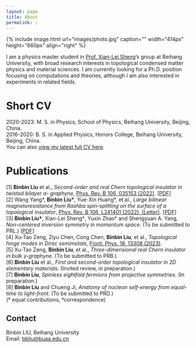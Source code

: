```yaml
---
layout: page
title: About
permalink: /
---
```


{% include image.html url="images/photo.jpg" caption="" width="414px" height="660px" align="right" %}

 I am a physics master student in [Prof. Xian-Lei Sheng](https://scholar.google.com/citations?user=MDetOEgAAAAJ)’s group at Beihang University, with broad research interests in topological condensed matter physics and material sciences. I am currently looking for a Ph.D. position focusing on computations and theories, although I am also interested in experiments in related fields.

# Short CV
2020-2023: M. S. in Physics, School of Physics, Beihang University, Beijing, China. <br />
2016-2020: B. S. in Applied Physics, Honors College, Beihang University, Beijing, China. <br />
You can also [view my latest full CV here](assets/CV_BinBin_Liu.pdf).

# Publications
[1] **Binbin Liu** et al., _Second-order and real Chern topological insulator in twisted bilayer α-
graphyne_, [Phys. Rev. B 106, 035153 (2022)](https://journals.aps.org/prb/export/10.1103/PhysRevB.106.035153). [[PDF](assets/papers/PhysRevB.106.035153.pdf)]<br />
[2] Wang Yang\*, **Binbin Liu\***, Yue-Xin Huang\*, et al., _Large bilinear magnetoresistance from Rashba spin-splitting on the surface of a topological insulator_, [Phys. Rev. B 106, L241401 (2022), (Letter)](https://journals.aps.org/prb/abstract/10.1103/PhysRevB.106.L241401). [[PDF](assets/papers/PhysRevB.106.L241401.pdf)] <br />
[3] **Binbin Liu†**, Xian-Lei Sheng†, Yuxin Zhao† and Shengyuan A. Yang, _Non-centered inversion symmetry in momentum space_. (To be submitted to PRL.)  [[PDF](assets/papers/MomentumNonCenteredInv_main.pdf)]<br />
[4] Xu-Tao Zeng, Ziyu Chen, Cong Chen, **Binbin Liu**, et al., _Topological hinge modes in
Dirac semimetals_, [Front. Phys. 18, 13308 (2023)](https://link.springer.com/article/10.1007/s11467-022-1221-y). <br />
[5] Xu-Tao Zeng, **Binbin Liu**, et al., _Three-dimensional real Chern insulator in bulk γ-graphyne_. (To be submitted to PRB.) <br />
[6] **Binbin Liu** et al., _First and second-order topological insulator in 2D elementary materials_.
(Invited review, in preparation.) <br />
[7] **Binbin Liu**, _Spinless eightfold fermions from projective symmetries_. (In preparation.) <br />
[8] **Binbin Liu** and Chueng Ji, _Anatomy of nucleon self-energy from equal-time to light-front_.
(To be submitted to PRD.) <br />
(* equal contributions, †correspondence) <br />


## Contact
Binbin LIU, Beihang University <br />
Email: [bbliu@buaa.edu.cn]


<!-- 
[Yavin] <br />
[Yavin]: https://en.wikipedia.org/wiki/Yavin
-->
[bbliu@buaa.edu.cn]: mailto:bbliu@buaa.edu.cn
